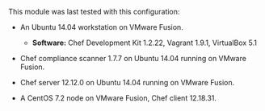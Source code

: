 This module  was last tested with this configuration:

* An Ubuntu 14.04 workstation on VMware Fusion.
  * **Software:** Chef Development Kit 1.2.22, Vagrant 1.9.1, VirtualBox 5.1

* Chef compliance scanner 1.7.7 on Ubuntu 14.04 running on VMware Fusion.

* Chef server 12.12.0 on Ubuntu 14.04 running on VMware Fusion.

* A CentOS 7.2 node on VMware Fusion, Chef client 12.18.31.
